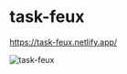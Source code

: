 # task-feux

https://task-feux.netlify.app/

![task-feux](https://user-images.githubusercontent.com/94119964/234133481-3831a99a-1004-48f2-8717-f675785a87e4.jpg)
